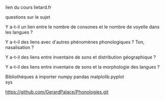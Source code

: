 lien du cours 
	lietard.fr
	
questions sur le sujet

Y a-t-il un lien entre le nombre de consones et le nombre de voyelle dans les langues ?

Y a-t-il des liens avec d'autres phénomènes phonologiques ? Ton, nasalisation ?

Y a-t-il des liens entre inventaire de sons et distribution géographique ?

Y a-t-il des liens entre inventaire de sons et la morphologie des langues ?

Bibliothèques à importer 
	numpy 
	pandas 
	matplolib.pyplot 	
	sys

https://github.com/GerardPalace/Phonologies.git

